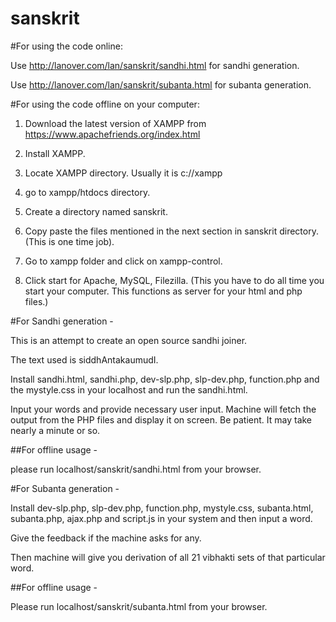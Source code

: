 sanskrit
========
#For using the code online:

Use http://lanover.com/lan/sanskrit/sandhi.html for sandhi generation.

Use http://lanover.com/lan/sanskrit/subanta.html for subanta generation.

#For using the code offline on your computer:

1. Download the latest version of XAMPP from https://www.apachefriends.org/index.html

2. Install XAMPP.

3. Locate XAMPP directory. Usually it is c://xampp

4. go to xampp/htdocs directory.

5. Create a directory named sanskrit.

5. Copy paste the files mentioned in the next section in sanskrit directory. (This is one time job).

6. Go to xampp folder and click on xampp-control.

7. Click start for Apache, MySQL, Filezilla. (This you have to do all time you start your computer. This functions as server for your html and php files.)

#For Sandhi generation -

This is an attempt to create an open source sandhi joiner.

The text used is siddhAntakaumudI.

Install sandhi.html, sandhi.php, dev-slp.php, slp-dev.php, function.php and the mystyle.css in your localhost and run the sandhi.html.

Input your words and provide necessary user input. Machine will fetch the output from the PHP files and display it on screen. Be patient. It may take nearly a minute or so.

##For offline usage -

please run localhost/sanskrit/sandhi.html from your browser.

#For Subanta generation -

Install dev-slp.php, slp-dev.php, function.php, mystyle.css, subanta.html, subanta.php, ajax.php and script.js in your system and then input a word. 

Give the feedback if the machine asks for any. 

Then machine will give you derivation of all 21 vibhakti sets of that particular word.  

##For offline usage -

Please run localhost/sanskrit/subanta.html from your browser.
